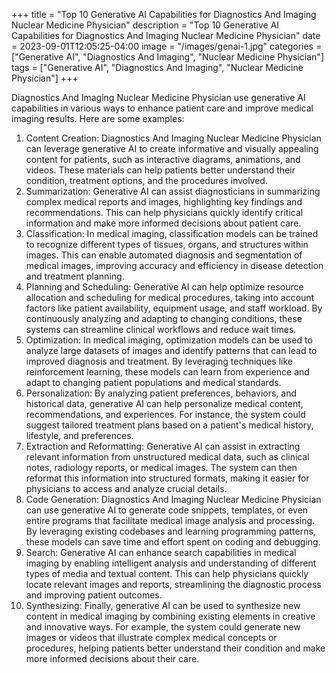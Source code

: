 +++
title = "Top 10 Generative AI Capabilities for Diagnostics And Imaging Nuclear Medicine Physician"
description = "Top 10 Generative AI Capabilities for Diagnostics And Imaging Nuclear Medicine Physician"
date = 2023-09-01T12:05:25-04:00
image = "/images/genai-1.jpg"
categories = ["Generative AI", "Diagnostics And Imaging", "Nuclear Medicine Physician"]
tags = ["Generative AI", "Diagnostics And Imaging", "Nuclear Medicine Physician"]
+++

Diagnostics And Imaging Nuclear Medicine Physician use generative AI capabilities in various ways to enhance patient care and improve medical imaging results. Here are some examples:

1. Content Creation: Diagnostics And Imaging Nuclear Medicine Physician can leverage generative AI to create informative and visually appealing content for patients, such as interactive diagrams, animations, and videos. These materials can help patients better understand their condition, treatment options, and the procedures involved.
2. Summarization: Generative AI can assist diagnosticians in summarizing complex medical reports and images, highlighting key findings and recommendations. This can help physicians quickly identify critical information and make more informed decisions about patient care.
3. Classification: In medical imaging, classification models can be trained to recognize different types of tissues, organs, and structures within images. This can enable automated diagnosis and segmentation of medical images, improving accuracy and efficiency in disease detection and treatment planning.
4. Planning and Scheduling: Generative AI can help optimize resource allocation and scheduling for medical procedures, taking into account factors like patient availability, equipment usage, and staff workload. By continuously analyzing and adapting to changing conditions, these systems can streamline clinical workflows and reduce wait times.
5. Optimization: In medical imaging, optimization models can be used to analyze large datasets of images and identify patterns that can lead to improved diagnosis and treatment. By leveraging techniques like reinforcement learning, these models can learn from experience and adapt to changing patient populations and medical standards.
6. Personalization: By analyzing patient preferences, behaviors, and historical data, generative AI can help personalize medical content, recommendations, and experiences. For instance, the system could suggest tailored treatment plans based on a patient's medical history, lifestyle, and preferences.
7. Extraction and Reformatting: Generative AI can assist in extracting relevant information from unstructured medical data, such as clinical notes, radiology reports, or medical images. The system can then reformat this information into structured formats, making it easier for physicians to access and analyze crucial details.
8. Code Generation: Diagnostics And Imaging Nuclear Medicine Physician can use generative AI to generate code snippets, templates, or even entire programs that facilitate medical image analysis and processing. By leveraging existing codebases and learning programming patterns, these models can save time and effort spent on coding and debugging.
9. Search: Generative AI can enhance search capabilities in medical imaging by enabling intelligent analysis and understanding of different types of media and textual content. This can help physicians quickly locate relevant images and reports, streamlining the diagnostic process and improving patient outcomes.
10. Synthesizing: Finally, generative AI can be used to synthesize new content in medical imaging by combining existing elements in creative and innovative ways. For example, the system could generate new images or videos that illustrate complex medical concepts or procedures, helping patients better understand their condition and make more informed decisions about their care.